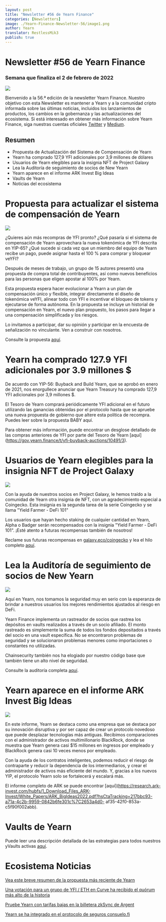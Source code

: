 ```yaml
---
layout: post
title: "Newsletter #56 de Yearn Finance"
categories: [Newsletters]
image: ./Yearn-Finance-Newsletter-56/image1.png
author: Yearn
translator: RestlessMik3
publish: true
---
```


# Newsletter #56 de Yearn Finance

### Semana que finaliza el 2 de febrero de 2022

![](image1.png)

Bienvenido a la 56.ª edición de la newsletter Yearn Finance. Nuestro objetivo con esta Newsletter es mantener a Yearn y a la comunidad cripto informada sobre las últimas noticias, incluidos los lanzamientos de productos, los cambios en la gobernanza y las actualizaciones del ecosistema. Si está interesado en obtener más información sobre Yearn Finance, siga nuestras cuentas oficiales [Twitter](https://twitter.com/iearnfinance) y [Medium](https://medium.com/iearn).

## Resumen

- Propuesta de Actualización del Sistema de Compensación de Yearn
- Yearn ha comprado 127,9 YFI adicionales por 3,9 millones de dólares
- Usuarios de Yearn elegibles para la insignia NFT de Project Galaxy
- Lea la Auditoría de seguimiento de socios de New Yearn
- Yearn aparece en el informe ARK Invest Big Ideas
- Vaults de Yearn
- Noticias del ecosistema

# Propuesta para actualizar el sistema de compensación de Yearn

![](image2.png)

  ¿Quieres aún más recompras de YFI pronto? ¿Qué pasaría si el sistema de compensación de Yearn aprovechara la nueva tokenómica de YFI descrita en YIP-65? ¿Qué sucede si cada vez que un miembro del equipo de Yearn recibe un pago, puede asignar hasta el 100 % para comprar y bloquear veYFI?

Después de meses de trabajo, un grupo de 15 autores presentó una propuesta de compra total de contribuyentes, así como nuevos beneficios para las personas que eligen apostar al 100% por Yearn.

Esta propuesta espera hacer evolucionar a Yearn a un plan de compensación único y flexible, integrar directamente el diseño de tokenómica veYFI, alinear todo con YFI e incentivar el bloqueo de tokens y ejecutarse de forma autónoma. En la propuesta se incluye un historial de compensación en Yearn, el nuevo plan propuesto, los pasos para llegar a una compensación simplificada y los riesgos.

Lo invitamos a participar, dar su opinión y participar en la encuesta de señalización no vinculante. Ven a construir con nosotros.

Consulte la propuesta [aquí](https://gov.yearn.finance/t/proposal-streamlining-contributor-compensation/12247).

# Yearn ha comprado 127.9 YFI adicionales por 3.9 millones $ 

De acuerdo con YIP-56: Buyback and Build Yearn, que se aprobó en enero de 2021, nos enorgullece anunciar que Yearn Treasury ha comprado 127,9 YFI adicionales por 3,9 millones $.

El Tesoro de Yearn comprará periódicamente YFI adicional en el futuro utilizando las ganancias obtenidas por el protocolo hasta que se apruebe una nueva propuesta de gobierno que altere esta política de recompra. Puedes leer sobre la propuesta BABY aquí.

Para obtener más información, puede encontrar un desglose detallado de las compras anteriores de YFI por parte del Tesoro de Yearn [aquí] (https://gov.yearn.finance/t/yfi-buyback-auctions/10491/3).

# Usuarios de Yearn elegibles para la insignia NFT de Project Galaxy

![](image3.png)

Con la ayuda de nuestros socios en Project Galaxy, le hemos traído a la comunidad de Yearn otra insignia de NFT, con un agradecimiento especial a Coingecko. Esta insignia es la segunda tarea de la serie Coingecko y se llama "Yield Farmer - DeFi 101"

Los usuarios que hayan hecho staking de cualquier cantidad en Yearn, Alpha o Badger serán recompensados ​​con la insignia "Yield Farmer - DeFi 101". ¡Esté atento a futuras recompensas también de nosotros!

Reclame sus futuras recompensas en [galaxy.eco/coingecko](https://twitter.com/ProjectGalaxyHQ/status/1487048124182921220?s=20&t=Z5Z2328-bsM-BNCp9d1KAA) y lea el hilo completo [aquí](https://twitter.com/ProjectGalaxyHQ/status/1487048124182921220?s=20&t=Z5Z2328-bsM-BNCp9d1KAA).

# Lea la Auditoría de seguimiento de socios de New Yearn

![](image4.png)

Aquí en Yearn, nos tomamos la seguridad muy en serio con la esperanza de brindar a nuestros usuarios los mejores rendimientos ajustados al riesgo en DeFi.

Yearn Finance implementa un rastreador de socios que rastrea los depósitos en vaults realizados a través de un socio afiliado. El monto rastreado es simplemente la suma de todos los fondos depositados a través del socio en una vault específica. No se encontraron problemas de seguridad y se solucionaron problemas menores como importaciones o constantes no utilizadas.

Chainsecurity también nos ha elogiado por nuestro código base que también tiene un alto nivel de seguridad.

Consulte la auditoría completa [aquí](https://chainsecurity.com/security-audit/yearn-finance-partner-tracker/).

# Yearn aparece en el informe ARK Invest Big Ideas

![](imagen5.png)

En este informe, Yearn se destaca como una empresa que se destaca por su innovación disruptiva y por ser capaz de crear un protocolo novedoso que puede desplazar tecnologías más antiguas. Recibimos comparaciones con el administrador de activos multimillonario BlackRock, donde se muestra que Yearn genera casi $15 millones en ingresos por empleado y BlackRock genera casi 10 veces menos por empleado.

Con la ayuda de los contratos inteligentes, podemos reducir el riesgo de contraparte y reducir la dependencia de los intermediarios, y crear el administrador de activos más eficiente del mundo. Y, gracias a los nuevos YIP, el protocolo Yearn solo se fortalecerá y escalará más.

El informe completo de ARK se puede encontrar [aquí](https://research.ark-invest.com/hubfs/1_Download_Files_ARK-Invest/White_Papers/ARK_BigIdeas2022.pdf?hsCtaTracking=217bbc93-a71a-4c2b-9959-0842b6fe301c%7C2653a4d0- af35-42f0-853a-c5f90f002abb).

# Vaults de Yearn

Puede leer una descripción detallada de las estrategias para todos nuestros yVaults activas [aquí](https://medium.com/yearn-state-of-the-vaults/the-vaults-at-yearn-9237905ffed3).

# Ecosistema Noticias

[Vea este breve resumen de la propuesta más reciente de Yearn](https://twitter.com/0x7d54/status/1487252998023745540)

[Una votación para un grupo de YFI / ETH en Curve ha recibido el quórum más alto de la historia](https://twitter.com/CurveFinance/status/1487764860553371648)

[Pruebe Yearn con tarifas bajas en la billetera zkSync de Argent](https://twitter.com/argentHQ/status/1487014855592849414)

[Yearn se ha integrado en el protocolo de seguros consuelo.fi](https://twitter.com/SolaceFi/status/1486145688291487749?s=20&t=fTfbPYIAOA5xVim5BETQZQ)
